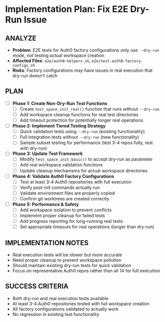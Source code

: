 # Implementation Plan: Fix E2E Dry-Run Issue

## ANALYZE

- **Problem**: E2E tests for Auth0 factory configurations only use `--dry-run` mode, not testing actual workspace creation
- **Affected Files**: `e2e/auth0-helpers.sh`, `e2e/test-auth0-factory-configs.sh`
- **Risks**: Factory configurations may have issues in real execution that dry-run doesn't catch

## PLAN

- [ ] **Phase 1: Create Non-Dry-Run Test Functions**
  - [ ] Create `test_space_init_real()` function that runs without `--dry-run`
  - [ ] Add workspace cleanup functions for real test directories
  - [ ] Add timeout protection for potentially longer real operations

- [ ] **Phase 2: Implement Tiered Testing Strategy**
  - [ ] Quick validation tests using `--dry-run` (existing functionality)
  - [ ] Full integration tests without `--dry-run` (new functionality)
  - [ ] Sample subset testing for performance (test 3-4 repos fully, rest with dry-run)

- [ ] **Phase 3: Update Test Framework**
  - [ ] Modify `test_space_init_basic()` to accept dry-run as parameter
  - [ ] Add real workspace validation functions
  - [ ] Update cleanup mechanisms for actual workspace directories

- [ ] **Phase 4: Validate Auth0 Factory Configurations**
  - [ ] Test at least 3-4 Auth0 repositories with full execution
  - [ ] Verify post-init commands actually run
  - [ ] Validate environment files are properly copied
  - [ ] Confirm git worktrees are created correctly

- [ ] **Phase 5: Performance & Safety**
  - [ ] Add workspace isolation to prevent conflicts
  - [ ] Implement proper cleanup for failed tests
  - [ ] Add progress reporting for long-running real tests
  - [ ] Set appropriate timeouts for real operations (longer than dry-run)

## IMPLEMENTATION NOTES

- Real execution tests will be slower but more accurate
- Need proper cleanup to prevent workspace pollution
- Should maintain existing dry-run tests for quick validation
- Focus on representative Auth0 repos rather than all 14 for full execution

## SUCCESS CRITERIA

- Both dry-run and real execution tests available
- At least 3-4 Auth0 repositories tested with full workspace creation
- All factory configurations validated to actually work
- No regression in existing test functionality
